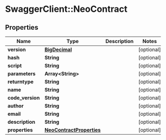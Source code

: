 # SwaggerClient::NeoContract

## Properties
Name | Type | Description | Notes
------------ | ------------- | ------------- | -------------
**version** | [**BigDecimal**](BigDecimal.md) |  | [optional] 
**hash** | **String** |  | [optional] 
**script** | **String** |  | [optional] 
**parameters** | **Array&lt;String&gt;** |  | [optional] 
**returntype** | **String** |  | [optional] 
**name** | **String** |  | [optional] 
**code_version** | **String** |  | [optional] 
**author** | **String** |  | [optional] 
**email** | **String** |  | [optional] 
**description** | **String** |  | [optional] 
**properties** | [**NeoContractProperties**](NeoContractProperties.md) |  | [optional] 

